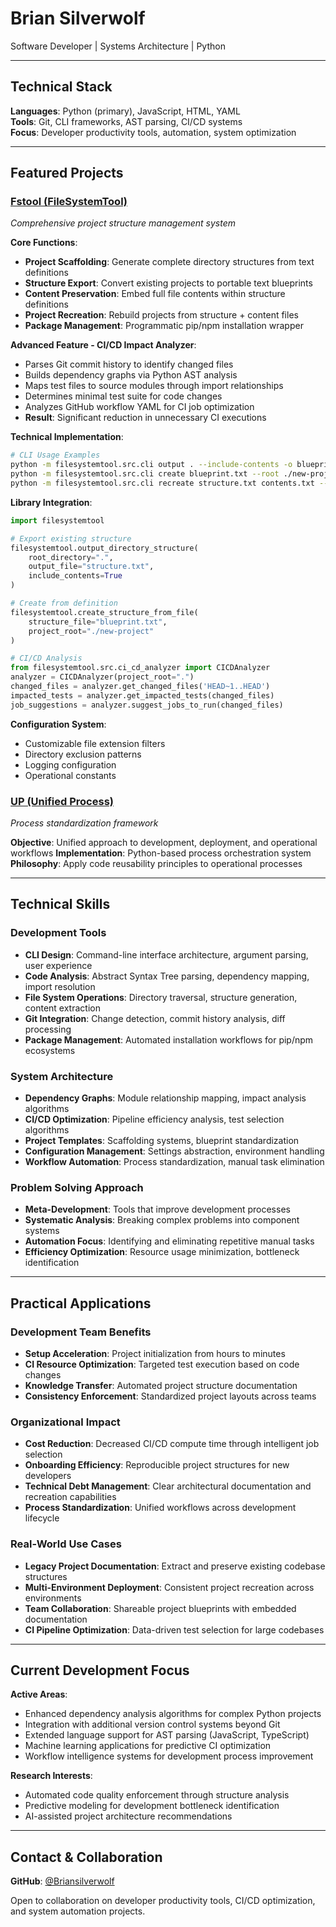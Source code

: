 # Brian Silverwolf

Software Developer | Systems Architecture | Python

---

## Technical Stack

**Languages**: Python (primary), JavaScript, HTML, YAML  
**Tools**: Git, CLI frameworks, AST parsing, CI/CD systems  
**Focus**: Developer productivity tools, automation, system optimization

---

## Featured Projects

### [Fstool (FileSystemTool)](https://github.com/Briansilverwolf/Fstool)
*Comprehensive project structure management system*

**Core Functions**:
- **Project Scaffolding**: Generate complete directory structures from text definitions
- **Structure Export**: Convert existing projects to portable text blueprints  
- **Content Preservation**: Embed full file contents within structure definitions
- **Project Recreation**: Rebuild projects from structure + content files
- **Package Management**: Programmatic pip/npm installation wrapper

**Advanced Feature - CI/CD Impact Analyzer**:
- Parses Git commit history to identify changed files
- Builds dependency graphs via Python AST analysis
- Maps test files to source modules through import relationships
- Determines minimal test suite for code changes
- Analyzes GitHub workflow YAML for CI job optimization
- **Result**: Significant reduction in unnecessary CI executions

**Technical Implementation**:
```bash
# CLI Usage Examples
python -m filesystemtool.src.cli output . --include-contents -o blueprint.txt
python -m filesystemtool.src.cli create blueprint.txt --root ./new-project
python -m filesystemtool.src.cli recreate structure.txt contents.txt --root ./rebuilt
```

**Library Integration**:
```python
import filesystemtool

# Export existing structure
filesystemtool.output_directory_structure(
    root_directory=".",
    output_file="structure.txt",
    include_contents=True
)

# Create from definition
filesystemtool.create_structure_from_file(
    structure_file="blueprint.txt",
    project_root="./new-project"
)

# CI/CD Analysis
from filesystemtool.src.ci_cd_analyzer import CICDAnalyzer
analyzer = CICDAnalyzer(project_root=".")
changed_files = analyzer.get_changed_files('HEAD~1..HEAD')
impacted_tests = analyzer.get_impacted_tests(changed_files)
job_suggestions = analyzer.suggest_jobs_to_run(changed_files)
```

**Configuration System**:
- Customizable file extension filters
- Directory exclusion patterns
- Logging configuration
- Operational constants

### [UP (Unified Process)](https://github.com/Briansilverwolf/UP)
*Process standardization framework*

**Objective**: Unified approach to development, deployment, and operational workflows
**Implementation**: Python-based process orchestration system
**Philosophy**: Apply code reusability principles to operational processes

---

## Technical Skills

### Development Tools
- **CLI Design**: Command-line interface architecture, argument parsing, user experience
- **Code Analysis**: Abstract Syntax Tree parsing, dependency mapping, import resolution
- **File System Operations**: Directory traversal, structure generation, content extraction
- **Git Integration**: Change detection, commit history analysis, diff processing
- **Package Management**: Automated installation workflows for pip/npm ecosystems

### System Architecture
- **Dependency Graphs**: Module relationship mapping, impact analysis algorithms
- **CI/CD Optimization**: Pipeline efficiency analysis, test selection algorithms  
- **Project Templates**: Scaffolding systems, blueprint standardization
- **Configuration Management**: Settings abstraction, environment handling
- **Workflow Automation**: Process standardization, manual task elimination

### Problem Solving Approach
- **Meta-Development**: Tools that improve development processes
- **Systematic Analysis**: Breaking complex problems into component systems
- **Automation Focus**: Identifying and eliminating repetitive manual tasks
- **Efficiency Optimization**: Resource usage minimization, bottleneck identification

---

## Practical Applications

### Development Team Benefits
- **Setup Acceleration**: Project initialization from hours to minutes
- **CI Resource Optimization**: Targeted test execution based on code changes
- **Knowledge Transfer**: Automated project structure documentation
- **Consistency Enforcement**: Standardized project layouts across teams

### Organizational Impact
- **Cost Reduction**: Decreased CI/CD compute time through intelligent job selection
- **Onboarding Efficiency**: Reproducible project structures for new developers
- **Technical Debt Management**: Clear architectural documentation and recreation capabilities
- **Process Standardization**: Unified workflows across development lifecycle

### Real-World Use Cases
- **Legacy Project Documentation**: Extract and preserve existing codebase structures
- **Multi-Environment Deployment**: Consistent project recreation across environments
- **Team Collaboration**: Shareable project blueprints with embedded documentation
- **CI Pipeline Optimization**: Data-driven test selection for large codebases

---

## Current Development Focus

**Active Areas**:
- Enhanced dependency analysis algorithms for complex Python projects
- Integration with additional version control systems beyond Git
- Extended language support for AST parsing (JavaScript, TypeScript)
- Machine learning applications for predictive CI optimization
- Workflow intelligence systems for development process improvement

**Research Interests**:
- Automated code quality enforcement through structure analysis
- Predictive modeling for development bottleneck identification
- AI-assisted project architecture recommendations

---

## Contact & Collaboration

**GitHub**: [@Briansilverwolf](https://github.com/Briansilverwolf)

Open to collaboration on developer productivity tools, CI/CD optimization, and system automation projects.
